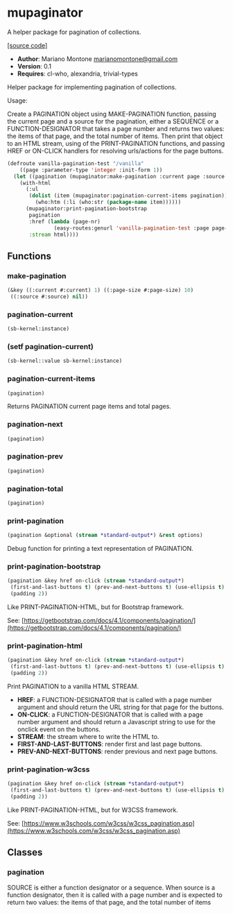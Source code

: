 # mupaginator

A helper package for pagination of collections.

[[source code]](../mupaginator.lisp)

- **Author**: Mariano Montone <marianomontone@gmail.com>
- **Version**: 0.1
- **Requires**: cl-who, alexandria, trivial-types


 Helper package for implementing pagination of collections.

 Usage:

 Create a PAGINATION object using MAKE-PAGINATION function, passing the current page and a source for the pagination, either a SEQUENCE or a FUNCTION-DESIGNATOR that takes a page number and returns two values: the items of that page, and the total number of items.
 Then print that object to an HTML stream, using of the PRINT-PAGINATION functions, and passing HREF or ON-CLICK handlers for resolving urls/actions for the page buttons.

 ```lisp
 (defroute vanilla-pagination-test "/vanilla"
     ((page :parameter-type 'integer :init-form 1))
   (let ((pagination (mupaginator:make-pagination :current page :source (list-all-packages))))
     (with-html
       (:ul
        (dolist (item (mupaginator:pagination-current-items pagination))
          (who:htm (:li (who:str (package-name item))))))
       (mupaginator:print-pagination-bootstrap
        pagination
        :href (lambda (page-nr)
                (easy-routes:genurl 'vanilla-pagination-test :page page-nr))
        :stream html))))
 ```



## Functions
### make-pagination

```lisp
(&key ((:current #:current) 1) ((:page-size #:page-size) 10)
 ((:source #:source) nil))
```


### pagination-current

```lisp
(sb-kernel:instance)
```


### (setf pagination-current)

```lisp
(sb-kernel::value sb-kernel:instance)
```


### pagination-current-items

```lisp
(pagination)
```

Returns PAGINATION current page items and total pages.




### pagination-next

```lisp
(pagination)
```


### pagination-prev

```lisp
(pagination)
```


### pagination-total

```lisp
(pagination)
```


### print-pagination

```lisp
(pagination &optional (stream *standard-output*) &rest options)
```

Debug function for printing a text representation of PAGINATION.




### print-pagination-bootstrap

```lisp
(pagination &key href on-click (stream *standard-output*)
 (first-and-last-buttons t) (prev-and-next-buttons t) (use-ellipsis t)
 (padding 2))
```

Like PRINT-PAGINATION-HTML, but for Bootstrap framework.



See: [https://getbootstrap.com/docs/4.1/components/pagination/](https://getbootstrap.com/docs/4.1/components/pagination/)
### print-pagination-html

```lisp
(pagination &key href on-click (stream *standard-output*)
 (first-and-last-buttons t) (prev-and-next-buttons t) (use-ellipsis t)
 (padding 2))
```

Print PAGINATION to a vanilla HTML STREAM.

- **HREF**: a FUNCTION-DESIGNATOR that is called with a page number argument and should return the URL string for that page for the buttons.
- **ON-CLICK**: a FUNCTION-DESIGNATOR that is called with a page number argument and should return a Javascript string to use for the onclick event on the buttons.
- **STREAM**: the stream where to write the HTML to.
- **FIRST-AND-LAST-BUTTONS**: render first and last page buttons.
- **PREV-AND-NEXT-BUTTONS**: render previous and next page buttons.



### print-pagination-w3css

```lisp
(pagination &key href on-click (stream *standard-output*)
 (first-and-last-buttons t) (prev-and-next-buttons t) (use-ellipsis t)
 (padding 2))
```

Like PRINT-PAGINATION-HTML, but for W3CSS framework.



See: [https://www.w3schools.com/w3css/w3css_pagination.asp](https://www.w3schools.com/w3css/w3css_pagination.asp)
## Classes
### pagination
SOURCE is either a function designator or a sequence.
When source is a function designator, then it is called with a page number
and is expected to return two values: the items of that page, and the total number of items

